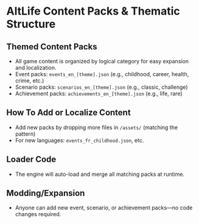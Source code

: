 # AltLife Content Packs & Thematic Structure

## Themed Content Packs
- All game content is organized by logical category for easy expansion and localization.
- Event packs: `events_en_[theme].json` (e.g., childhood, career, health, crime, etc.)
- Scenario packs: `scenarios_en_[theme].json` (e.g., classic, challenge)
- Achievement packs: `achievements_en_[theme].json` (e.g., life, rare)

## How To Add or Localize Content
- Add new packs by dropping more files in `/assets/` (matching the pattern)
- For new languages: `events_fr_childhood.json`, etc.

## Loader Code
- The engine will auto-load and merge all matching packs at runtime.

## Modding/Expansion
- Anyone can add new event, scenario, or achievement packs—no code changes required.
